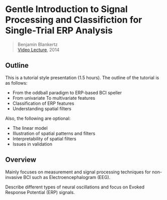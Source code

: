 # Gentle Introduction to Signal Processing and Classifiction for Single-Trial ERP Analysis

> Benjamin Blankertz<br>
> [Video Lecture](http://videolectures.net/bbci2014_blankertz_signal_processing), 2014
> 

## Outline

This is a tutorial style presentation (1.5 hours). The outline of the tutorial is as follows:

* From the oddball paradigm to ERP-based BCI speller
* From univariate To multivariate features
* Classification of ERP features
* Understanding spatial filters

Also, the following are optional:
* The linear model
* Illustration of spatial patterns and filters
* Interpretability of spatial filters
* Issues in validation

## Overview

Mainly focuses on measurement and signal processing techniques for non-invasive BCI such as Electroencephalogram (EEG). 



Describe different types of neural oscillations and focus on Evoked Response Potential (ERP) signals.